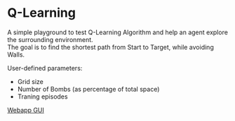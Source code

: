 # Q-Learning
A simple playground to test Q-Learning Algorithm and help an agent explore the surrounding environment.  
The goal is to find the shortest path from Start to Target, while avoiding Walls.  
  
User-defined parameters:
- Grid size
- Number of Bombs (as percentage of total space)
- Traning episodes

[Webapp GUI](webapp_GUI.png)
